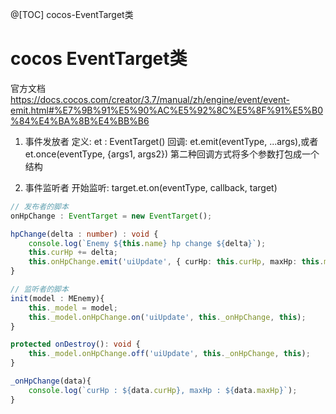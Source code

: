 @[TOC] cocos-EventTarget类

# cocos EventTarget类

官方文档
https://docs.cocos.com/creator/3.7/manual/zh/engine/event/event-emit.html#%E7%9B%91%E5%90%AC%E5%92%8C%E5%8F%91%E5%B0%84%E4%BA%8B%E4%BB%B6

1. 事件发放者
定义: et : EventTarget()
回调: et.emit(eventType, ...args),或者et.once(eventType, {args1, args2})
第二种回调方式将多个参数打包成一个结构

2. 事件监听者
开始监听: target.et.on(eventType, callback, target)

```typescript
// 发布者的脚本
onHpChange : EventTarget = new EventTarget();

hpChange(delta : number) : void {
    console.log(`Enemy ${this.name} hp change ${delta}`);
    this.curHp += delta;
    this.onHpChange.emit('uiUpdate', { curHp: this.curHp, maxHp: this.maxHp });
}

// 监听者的脚本
init(model : MEnemy){
    this._model = model;
    this._model.onHpChange.on('uiUpdate', this._onHpChange, this);
}

protected onDestroy(): void {
    this._model.onHpChange.off('uiUpdate', this._onHpChange, this);
}

_onHpChange(data){
    console.log(`curHp : ${data.curHp}, maxHp : ${data.maxHp}`);
}

```